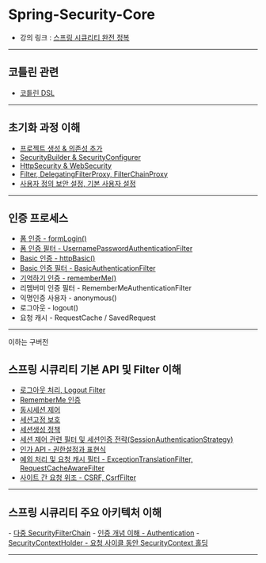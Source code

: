 # Spring-Security-Core
- 강의 링크 : <a href="https://www.inflearn.com/course/%EC%8A%A4%ED%94%84%EB%A7%81-%EC%8B%9C%ED%81%90%EB%A6%AC%ED%8B%B0-%EC%99%84%EC%A0%84%EC%A0%95%EB%B3%B5" target="_blank">스프링 시큐리티 완전 정복</a>

---

<h2 id="kotlin">코틀린 관련</h2>

- <a href="/note/kotlin/코틀린 DSL.md" target="_blank">코틑린 DSL</a>

---

<h2 id="init">초기화 과정 이해</h2>

- <a href="/note/init/프로젝트 생성 & 의존성 추가.md" target="_blank">프로젝트 생성 & 의존성 추가</a>
- <a href="/note/init/SecurityBuilder & SecurityConfigurer.md" target="_blank">SecurityBuilder & SecurityConfigurer</a>
- <a href="/note/init/HttpSecurity & WebSecurity.md" target="_blank">HttpSecurity & WebSecurity</a>
- <a href="/note/init/Filter, DelegatingFilterProxy, FilterChainProxy.md" target="_blank">Filter, DelegatingFilterProxy, FilterChainProxy</a>
- <a href="/note/init/사용자 정의 보안 설정, 기본 사용자 설정.md" target="_blank">사용자 정의 보안 설정, 기본 사용자 설정</a>

---

<h2 id="authentication-process">인증 프로세스</h2>

- <a href="/note/authentication-process/폼 인증 - formLogin().md" target="_blank">폼 인증 - formLogin()</a>
- <a href="/note/authentication-process/폼 인증 필터 - UsernamePasswordAuthenticationFilter.md" target="_blank">폼 인증 필터 - UsernamePasswordAuthenticationFilter</a>
- <a href="/note/authentication-process/Basic 인증 - httpBasic().md" target="_blank">Basic 인증 - httpBasic()</a>
- <a href="/note/authentication-process/Basic 인증 필터 - BasicAuthenticationFilter.md" target="_blank">Basic 인증 필터 - BasicAuthenticationFilter</a>
- <a href="/note/authentication-process/기억하기 인증 - rememberMe().md" target="_blank">기억하기 인증 - rememberMe()</a>
- 리멤버미 인증 필터 - RememberMeAuthenticationFilter
- 익명인증 사용자 - anonymous()
- 로그아웃 - logout()
- 요청 캐시 - RequestCache / SavedRequest

---

이하는 구버전

<h2 id="api-filter">스프링 시큐리티 기본 API 및 Filter 이해</h2>

- <a href="/note/로그아웃 처리, Logout Filter.md" target="_blank">로그아웃 처리, Logout Filter</a>
- <a href="/note/RememberMe 인증.md" target="_blank">RememberMe 인증</a>
- <a href="/note/동시세션 제어.md" target="_blank">동시세션 제어</a>
- <a href="/note/세션고정 보호.md" target="_blank">세션고정 보호</a>
- <a href="/note/세션생성 정책.md" target="_blank">세션생성 정책</a>
- <a href="/note/세션 제어 관련 필터 및 세션인증 전략(SessionAuthenticationStrategy).md" target="_blank">세션 제어 관련 필터 및 세션인증 전략(SessionAuthenticationStrategy)</a>
- <a href="/note/인가 API - 권한설정과 표현식.md" target="_blank">인가 API - 권한설정과 표현식</a>
- <a href="/note/예외 처리 및 요청 캐시 필터 - ExceptionTranslationFilter, RequestCacheAwareFilter.md" target="_blank">예외 처리 및 요청 캐시 필터 - ExceptionTranslationFilter, RequestCacheAwareFilter</a>
- <a href="/note/사이트 간 요청 위조 - CSRF, CsrfFilter.md" target="_blank">사이트 간 요청 위조 - CSRF, CsrfFilter</a>

---

<h2 id="architecture">스프링 시큐리티 주요 아키텍처 이해</h2>
- <a href="/note/architecture/다중 SecurityFilterChain.md" target="_blank">다중 SecurityFilterChain</a>
- <a href="/note/architecture/인증 개념 이해 - Authentication.md" target="_blank">인증 개념 이해 - Authentication</a>
- <a href="/note/architecture/SecurityContextHolder - 요청 사이클 동안 SecurityContext 홀딩.md" target="_blank">SecurityContextHolder - 요청 사이클 동안 SecurityContext 홀딩</a>

---
